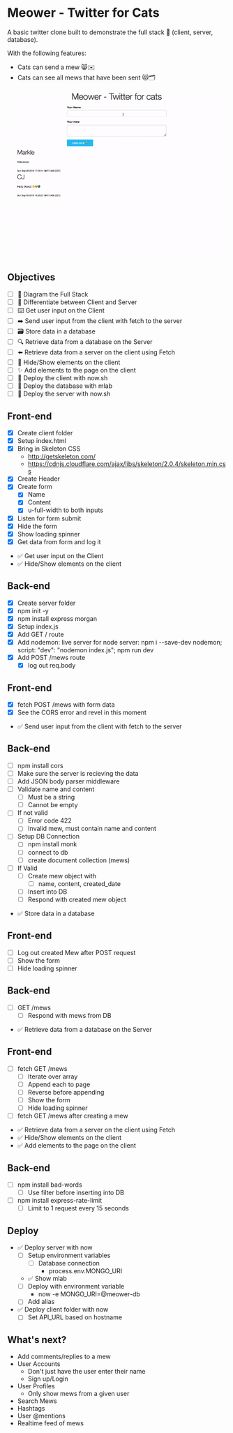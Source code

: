 # Meower - Twitter for Cats

A basic twitter clone built to demonstrate the full stack 🥞 (client, server, database).

With the following features:

* Cats can send a mew 😸✉️
* Cats can see all mews that have been sent 😻🗂

![example-site](example-site.gif)

## Objectives

* [ ] 📝 Diagram the Full Stack
* [ ] 🔎 Differentiate between Client and Server
* [ ] ⌨️ Get user input on the Client
* [ ] ➡️ Send user input from the client with fetch to the server
* [ ] 🗃 Store data in a database
* [ ] 🔍 Retrieve data from a database on the Server
* [ ] ⬅️ Retrieve data from a server on the client using Fetch
* [ ] 🙈 Hide/Show elements on the client
* [ ] ✨ Add elements to the page on the client
* [ ] 🚀 Deploy the client with now.sh
* [ ] 🚀 Deploy the database with mlab
* [ ] 🚀 Deploy the server with now.sh

## Front-end

* [x] Create client folder
* [x] Setup index.html
* [x] Bring in Skeleton CSS
  * http://getskeleton.com/
  * https://cdnjs.cloudflare.com/ajax/libs/skeleton/2.0.4/skeleton.min.css
* [x] Create Header
* [x] Create form
  * [x] Name
  * [x] Content
  * [x] u-full-width to both inputs
* [x] Listen for form submit
* [x] Hide the form
* [X] Show loading spinner
* [X] Get data from form and log it
* ✅ Get user input on the Client
* ✅ Hide/Show elements on the client

## Back-end

* [X] Create server folder
* [x] npm init -y
* [x] npm install express morgan
* [x] Setup index.js
* [x] Add GET / route
* [x] Add nodemon: live server for node server: npm i --save-dev nodemon; script: "dev": "nodemon index.js"; npm run dev
* [x] Add POST /mews route
  * [x] log out req.body

## Front-end

* [x] fetch POST /mews with form data
* [x] See the CORS error and revel in this moment
* ✅ Send user input from the client with fetch to the server

## Back-end

* [ ] npm install cors
* [ ] Make sure the server is recieving the data
* [ ] Add JSON body parser middleware
* [ ] Validate name and content
  * [ ] Must be a string
  * [ ] Cannot be empty
* [ ] If not valid
  * [ ] Error code 422
  * [ ] Invalid mew, must contain name and content
* [ ] Setup DB Connection
  * [ ] npm install monk
  * [ ] connect to db
  * [ ] create document collection (mews)
* [ ] If Valid
  * [ ] Create mew object with
    * [ ] name, content, created_date
  * [ ] Insert into DB
  * [ ] Respond with created mew object
* ✅ Store data in a database

## Front-end

* [ ] Log out created Mew after POST request
* [ ] Show the form
* [ ] Hide loading spinner

## Back-end

* [ ] GET /mews
  * [ ] Respond with mews from DB
* ✅ Retrieve data from a database on the Server

## Front-end

* [ ] fetch GET /mews
  * [ ] Iterate over array
  * [ ] Append each to page
  * [ ] Reverse before appending
  * [ ] Show the form
  * [ ] Hide loading spinner
* [ ] fetch GET /mews after creating a mew
* ✅ Retrieve data from a server on the client using Fetch
* ✅ Hide/Show elements on the client
* ✅ Add elements to the page on the client

## Back-end

* [ ] npm install bad-words
  * [ ] Use filter before inserting into DB
* [ ] npm install express-rate-limit
  * [ ] Limit to 1 request every 15 seconds

## Deploy

* ✅ Deploy server with now
  * [ ] Setup environment variables
    * [ ] Database connection
      * process.env.MONGO_URI
  * ✅ Show mlab
  * [ ] Deploy with environment variable
    * now -e MONGO_URI=@meower-db
  * [ ] Add alias
* ✅ Deploy client folder with now
  * [ ] Set API_URL based on hostname

## What's next?

* Add comments/replies to a mew
* User Accounts
  * Don't just have the user enter their name
  * Sign up/Login
* User Profiles
  - Only show mews from a given user
* Search Mews
* Hashtags
* User @mentions
* Realtime feed of mews
